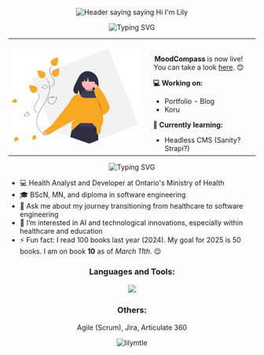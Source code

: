 <p align="center">
  <img src="./assets/images/readme-header.gif" alt="Header saying saying Hi I'm Lily">
</p>


<p align="center"><img src="https://readme-typing-svg.demolab.com?font=&pause=1000&color=FFB942&center=true&width=435&lines=What's+new%3F" alt="Typing SVG" /></p>

<table align="center">
  <tr>
    <td><img src="assets/images/readme-body-img.svg" width="300" alt="illustration of a woman">
</td>
    <td style="vertical-align: top;">
      <div style="background-color: transparent; padding: 1rem; border-radius: 5px; max-width: 200px; max-height: 200px; overflow-y: auto;">
        <p align="center">
          <b>MoodCompass</b> is now live! You can take a look <a href="https://mood-compass.vercel.app/">here</a>. 😊
        </p>
        <strong>💻 Working on:</strong>
        <ul name="list">
          <li name="list__item">Portfolio - Blog</li>
          <li name="list__item">Koru</li>
        </ul>
        <strong>🌱 Currently learning:</strong>
        <ul name="list">
          <li name="list__item">Headless CMS (Sanity? Strapi?)</li>
          <li name="list__item">Python</li>
          <li name="list__item">DSA</li>
        </ul>
        <strong>💡 To learn:</strong>
          <ul name="list">
            <li name="list__item">Nest.js</li>
            <li name="list__item">MongoDB</li>
            <li name="list__item">Docker</li>
          </ul>
      </div>
    </td>
  </tr>
</table>

<p align="center"><img src="https://readme-typing-svg.demolab.com?font=&pause=1000&color=FFB942&center=true&width=435&lines=Who+am+I%3F" alt="Typing SVG" /></p>

- 💻 Health Analyst and Developer at Ontario's Ministry of Health
- 🎓 BScN, MN, and diploma in software engineering
- 💬 Ask me about my journey transitioning from healthcare to software engineering
- 👀 I’m interested in AI and technological innovations, especially within healthcare and education
- ⚡ Fun fact: I read 100 books last year (2024). My goal for 2025 is 50 books. I am on book **10** as of *March 11th*. 😌

<h3 align="center">Languages and Tools:</h3>
<p align="center">
  <a href="https://skillicons.dev">
    <img src="https://skillicons.dev/icons?i=html,css,sass,javascript,react,nodejs,express,mysql,firebase,git,github,materialui,postman,typescript,nextjs,tailwind,figma,notion,vercel,vscode" />
  </a>
</p>

<h3 align="center">Others:</h3>
<p align="center">
  Agile (Scrum), Jira, Articulate 360
</p>

<p align="center">
  <img src="https://komarev.com/ghpvc/?username=lilymtle&label=Profile%20views&color=0e75b6&style=flat" alt="lilymtle" />
</p>

<!---
lilymtle/lilymtle is a ✨ special ✨ repository because its `README.md` (this file) appears on your GitHub profile.
You can click the Preview link to take a look at your changes.
--->
